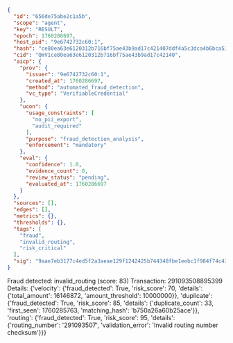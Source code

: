 ```json
{
  "id": "656de75abe2c1a5b",
  "scope": "agent",
  "key": "RESULT",
  "epoch": 1760286697,
  "host_pid": "9e6742732c60:1",
  "hash": "ce80ea63e6120312b716bf75ae43b9ad17c421407ddf4a5c3dca4b6bca532e57",
  "cid": "QmV1ce80ea63e6120312b716bf75ae43b9ad17c42140",
  "aicp": {
    "prov": {
      "issuer": "9e6742732c60:1",
      "created_at": 1760286697,
      "method": "automated_fraud_detection",
      "vc_type": "VerifiableCredential"
    },
    "ucon": {
      "usage_constraints": [
        "no_pii_export",
        "audit_required"
      ],
      "purpose": "fraud_detection_analysis",
      "enforcement": "mandatory"
    },
    "eval": {
      "confidence": 1.0,
      "evidence_count": 0,
      "review_status": "pending",
      "evaluated_at": 1760286697
    }
  },
  "sources": [],
  "edges": [],
  "metrics": {},
  "thresholds": {},
  "tags": [
    "fraud",
    "invalid_routing",
    "risk_critical"
  ],
  "sig": "9aae7eb3177c4ed5f2a3aeae129f1242425b744348fbe1eebc1f984f74c43309"
}
```

Fraud detected: invalid_routing (score: 83)
Transaction: 291093508895399
Details: {'velocity': {'fraud_detected': True, 'risk_score': 70, 'details': {'total_amount': 16146872, 'amount_threshold': 10000000}}, 'duplicate': {'fraud_detected': True, 'risk_score': 85, 'details': {'duplicate_count': 33, 'first_seen': 1760285763, 'matching_hash': 'b750a26a60b25ace'}}, 'routing': {'fraud_detected': True, 'risk_score': 95, 'details': {'routing_number': '291093507', 'validation_error': 'Invalid routing number checksum'}}}